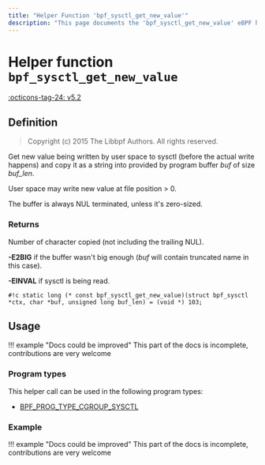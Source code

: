 ```yaml
---
title: "Helper Function 'bpf_sysctl_get_new_value'"
description: "This page documents the 'bpf_sysctl_get_new_value' eBPF helper function, including its defintion, usage, program types that can use it, and examples."
---
```

# Helper function `bpf_sysctl_get_new_value`

<!-- [FEATURE_TAG](bpf_sysctl_get_new_value) -->
[:octicons-tag-24: v5.2](https://github.com/torvalds/linux/commit/4e63acdff864654cee0ac5aaeda3913798ee78f6)
<!-- [/FEATURE_TAG] -->

## Definition

> Copyright (c) 2015 The Libbpf Authors. All rights reserved.


<!-- [HELPER_FUNC_DEF] -->
Get new value being written by user space to sysctl (before the actual write happens) and copy it as a string into provided by program buffer _buf_ of size _buf_len_.

User space may write new value at file position > 0.

The buffer is always NUL terminated, unless it's zero-sized.

### Returns

Number of character copied (not including the trailing NUL).

**-E2BIG** if the buffer wasn't big enough (_buf_ will contain truncated name in this case).

**-EINVAL** if sysctl is being read.

`#!c static long (* const bpf_sysctl_get_new_value)(struct bpf_sysctl *ctx, char *buf, unsigned long buf_len) = (void *) 103;`
<!-- [/HELPER_FUNC_DEF] -->

## Usage

!!! example "Docs could be improved"
    This part of the docs is incomplete, contributions are very welcome

### Program types

This helper call can be used in the following program types:

<!-- DO NOT EDIT MANUALLY -->
<!-- [HELPER_FUNC_PROG_REF] -->
 * [BPF_PROG_TYPE_CGROUP_SYSCTL](../program-type/BPF_PROG_TYPE_CGROUP_SYSCTL.md)
<!-- [/HELPER_FUNC_PROG_REF] -->

### Example

!!! example "Docs could be improved"
    This part of the docs is incomplete, contributions are very welcome
